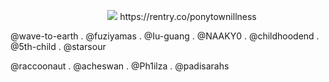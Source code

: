 
<p align="center">⠀⠀ ⠀⠀<img src="https://files.catbox.moe/3dtl3j.webp">
https://rentry.co/ponytownillness
 
@wave-to-earth . @fuziyamas . @Iu-guang . @NAAKY0 . @childhoodend . @5th-child . @starsour

@raccoonaut . @acheswan . @Ph1ilza . @padisarahs

⠀
 



